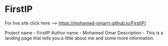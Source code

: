 # FirstIP


For live site click here --> https://mohamed-omarrr.github.io/FirstIP/

Project name - FirstIP
Author name - Mohamed Omar
Description - This is a landing page that tells you a little about me and some more information.
